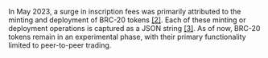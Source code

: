 In May 2023, a surge in inscription fees was primarily attributed to the minting and deployment of BRC-20 tokens [[2]](https://cointelegraph.com/news/bitcoin-under-siege-by-brc-20-coins-with-soaring-fees-claims-analyst). Each of these minting or deployment operations is captured as a JSON string [[3]](https://domo-2.gitbook.io/brc-20-experiment). As of now, BRC-20 tokens remain in an experimental phase, with their primary functionality limited to peer-to-peer trading.
